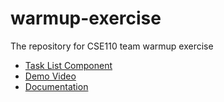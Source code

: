 # warmup-exercise
The repository for CSE110 team warmup exercise

- [Task List Component](https://cse110-sp24-group12.github.io/warmup-exercise/)
- [Demo Video](https://www.youtube.com/watch?v=Gd614E3FDb8)
- [Documentation](https://github.com/cse110-sp24-group12/warmup-exercise/wiki/Documentation)

